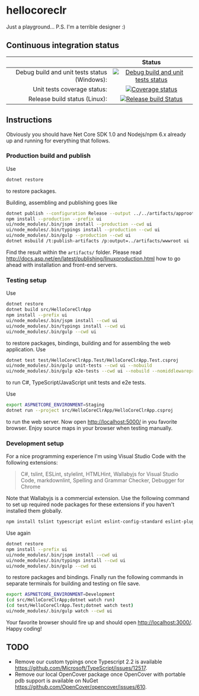 # hellocoreclr

Just a playground...
P.S. I'm a terrible designer :)

## Continuous integration status

|  | Status |
| ---: | :---: |
| Debug build and unit tests status (Windows): | [![Debug build and unit tests status](https://ci.appveyor.com/api/projects/status/jpbt7swu8jaiuxa6/branch/master?svg=true)](https://ci.appveyor.com/project/jp7677/hellocoreclr/branch/master) |
| Unit tests coverage status: | [![Coverage status](https://codecov.io/gh/jp7677/hellocoreclr/branch/master/graph/badge.svg)](https://codecov.io/gh/jp7677/hellocoreclr) |
| Release build status (Linux): | [![Release build Status](https://travis-ci.org/jp7677/hellocoreclr.svg?branch=master)](https://travis-ci.org/jp7677/hellocoreclr) |

## Instructions

Obviously you should have Net Core SDK 1.0 and Nodejs/npm 6.x already up and running for everything that follows.

### Production build and publish

Use

```bash
dotnet restore
```

to restore packages.

Building, assembling and publishing goes like

```bash
dotnet publish --configuration Release --output ../../artifacts/approot src/HelloCoreClrApp
npm install --production --prefix ui
ui/node_modules/.bin/jspm install --production --cwd ui
ui/node_modules/.bin/typings install --production --cwd ui
ui/node_modules/.bin/gulp --production --cwd ui
dotnet msbuild /t:publish-artifacts /p:output=../artifacts/wwwroot ui
```

Find the result within the ```artifacts/``` folder. Please read <http://docs.asp.net/en/latest/publishing/linuxproduction.html> how to go ahead with installation and front-end servers.

### Testing setup

Use

```bash
dotnet restore
dotnet build src/HelloCoreClrApp
npm install --prefix ui
ui/node_modules/.bin/jspm install --cwd ui
ui/node_modules/.bin/typings install --cwd ui
ui/node_modules/.bin/gulp --cwd ui
```

to restore packages, bindings, building and for assembling the web application. Use

```bash
dotnet test test/HelloCoreClrApp.Test/HelloCoreClrApp.Test.csproj
ui/node_modules/.bin/gulp unit-tests --cwd ui --nobuild
ui/node_modules/.bin/gulp e2e-tests --cwd ui --nobuild --nomiddlewareproxy
```

to run C#, TypeScript/JavaScript unit tests and e2e tests.

Use

```bash
export ASPNETCORE_ENVIRONMENT=Staging
dotnet run --project src/HelloCoreClrApp/HelloCoreClrApp.csproj
```

to run the web server. Now open <http://localhost:5000/> in you favorite browser. Enjoy source maps in your browser when testing manually.

### Development setup

For a nice programming experience I'm using Visual Studio Code with the following extensions:
> C#, tslint, ESLint, stylelint, HTMLHint, Wallabyjs for Visual Studio Code, markdownlint, Spelling and Grammar Checker, Debugger for Chrome

Note that Wallabyjs is a commercial extension.
Use the following command to set up required node packages for these extensions if you haven't installed them globally.

```bash
npm install tslint typescript eslint eslint-config-standard eslint-plugin-standard eslint-plugin-promise stylelint stylelint-config-standard htmlhint
```

Use again

```bash
dotnet restore
npm install --prefix ui
ui/node_modules/.bin/jspm install --cwd ui
ui/node_modules/.bin/typings install --cwd ui
ui/node_modules/.bin/gulp --cwd ui
```

to restore packages and bindings. Finally run the following commands in separate terminals for building and testing on file save.

```bash
export ASPNETCORE_ENVIRONMENT=Development
(cd src/HelloCoreClrApp;dotnet watch run)
(cd test/HelloCoreClrApp.Test;dotnet watch test)
ui/node_modules/.bin/gulp watch --cwd ui
```

Your favorite browser should fire up and should open <http://localhost:3000/>. Happy coding!

## TODO

- Remove our custom typings once Typescript 2.2 is available <https://github.com/Microsoft/TypeScript/issues/12517>.
- Remove our local OpenCover package once OpenCover with portable pdb support is available on NuGet <https://github.com/OpenCover/opencover/issues/610>.
